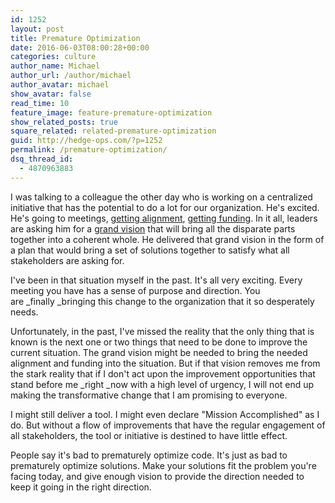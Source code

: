 ```yaml
---
id: 1252
layout: post
title: Premature Optimization
date: 2016-06-03T08:00:28+00:00
categories: culture
author_name: Michael
author_url: /author/michael
author_avatar: michael
show_avatar: false
read_time: 10
feature_image: feature-premature-optimization 
show_related_posts: true 
square_related: related-premature-optimization 
guid: http://hedge-ops.com/?p=1252
permalink: /premature-optimization/
dsq_thread_id:
  - 4870963883
---
```

I was talking to a colleague the other day who is working on a centralized initiative that has the potential to do a lot for our organization. He's excited. He's going to meetings, [getting alignment](/alignment/), [getting funding](/funding/). In it all, leaders are asking him for a [grand vision](/the-grand-vision/) that will bring all the disparate parts together into a coherent whole. He delivered that grand vision in the form of a plan that would bring a set of solutions together to satisfy what all stakeholders are asking for.

I've been in that situation myself in the past. It's all very exciting. Every meeting you have has a sense of purpose and direction. You are _finally _bringing this change to the organization that it so desperately needs.

Unfortunately, in the past, I've missed the reality that the only thing that is known is the next one or two things that need to be done to improve the current situation. The grand vision might be needed to bring the needed alignment and funding into the situation. But if that vision removes me from the stark reality that if I don't act upon the improvement opportunities that stand before me _right _now with a high level of urgency, I will not end up making the transformative change that I am promising to everyone.

I might still deliver a tool. I might even declare "Mission Accomplished" as I do. But without a flow of improvements that have the regular engagement of all stakeholders, the tool or initiative is destined to have little effect.

People say it's bad to prematurely optimize code. It's just as bad to prematurely optimize solutions. Make your solutions fit the problem you're facing today, and give enough vision to provide the direction needed to keep it going in the right direction.